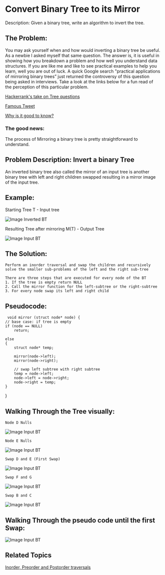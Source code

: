 # Convert Binary Tree to its Mirror
Description: 
Given a binary tree, write an algorithm to invert the tree.

## The Problem: 
You may ask yourself when and how would inverting a binary tree be useful. As a newbie I asked myself that same question. The answer is, it is useful in showing how you breakdown a problem and how well you understand data structures. If you are like me and like to see practical examples to help you learn, well you are out of luck. A quick Google search "practical applications of mirroring binary trees” just returned the controversy of this question being asked in interviews. Take a look at the links below for a fun read of the perception of this particular problem.

[Hackerrank's take on Tree questions](https://blog.hackerrank.com/the-unhealthy-obsession-with-tree-questions/)

[Famous Tweet](https://twitter.com/mxcl/status/608682016205344768)

[Why is it good to know?](https://thecodebarbarian.com/i-dont-want-to-hire-you-if-you-cant-reverse-a-binary-tree)

### The good news: 
The process of Mirroring a binary tree is pretty straightforward to understand.

## Problem Description: Invert a binary Tree
An inverted binary tree also called the mirror of an input tree is another binary tree with left and right children swapped resulting in a mirror image of the input tree.

## Example:
Starting Tree T - Input tree

![Image Inverted BT](https://raw.githubusercontent.com/mariellaPariente/InterviewQuestionGuide/master/Trees/inverted%20BT.png)

Resulting Tree after mirroring M(T) - Output Tree

![Image Input BT](https://raw.githubusercontent.com/mariellaPariente/InterviewQuestionGuide/master/Trees/Input%20tree%20BT.png)


## The Solution:
    Perform an inorder traversal and swap the children and recursively solve the smaller sub-problems of the left and the right sub-tree
    
    There are three steps that are executed for every node of the BT
    1. If the tree is empty return NULL
    2. Call the mirror function for the left-subtree or the right-subtree
    3. For every node swap its left and right child 

## Pseudocode:
     void mirror (struct node* node) {
	// base case: if tree is empty
	if (node == NULL)
		return;
	
	else
	{
		struct node* temp;

		mirror(node->left);
		mirror(node->right);

 		// swap left subtree with right subtree
		temp = node->left;
		node->left = node->right;
		node->right = temp;
	}

}
## Walking Through the Tree visually:
	Node D Nulls
![Image Input BT](https://github.com/mariellaPariente/InterviewQuestionGuide/blob/master/Trees/NullD.png) 

	Node E Nulls
![Image Input BT](https://github.com/mariellaPariente/InterviewQuestionGuide/blob/master/Trees/NullsE.png) 

	Swap D and E (First Swap)
![Image Input BT](https://github.com/mariellaPariente/InterviewQuestionGuide/blob/master/Trees/SwapDandE.png) 

	Swap F and G 
![Image Input BT](https://github.com/mariellaPariente/InterviewQuestionGuide/blob/master/Trees/SwapFandG.png) 

	Swap B and C
![Image Input BT](https://github.com/mariellaPariente/InterviewQuestionGuide/blob/master/Trees/SwapBandC.png) 
   
## Walking Through the pseudo code until the first Swap:
![Image Input BT](https://github.com/mariellaPariente/InterviewQuestionGuide/blob/master/Trees/firstSwap.png)

## Related Topics
[Inorder, Preorder and Postorder traversals](https://www.geeksforgeeks.org/dfs-traversal-of-a-tree-using-recursion/)
	
